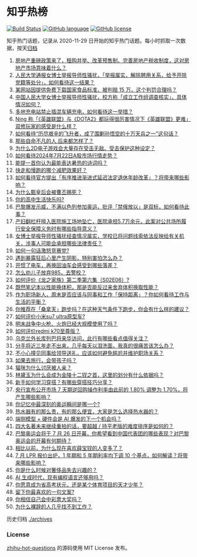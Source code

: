 # 知乎热榜
[![Build Status](https://github.com/ToWeLong/zhihu-hot-questions/workflows/CI/badge.svg)](https://github.com/ToWeLong/zhihu-hot-questions/actions)
[![GitHub language](https://img.shields.io/badge/language-golang-orange.svg)](https://golang.org/)
[![GitHub license](https://img.shields.io/github/license/ToWeLong/zhihu-hot-questions)](https://github.com/ToWeLong/zhihu-hot-questions/blob/main/LICENSE)

知乎热门话题，记录从 2020-11-29 日开始的知乎热门话题。每小时抓取一次数据，按天[归档](./archives)

<!-- BEGIN -->

1. [房地产重磅政策来了，租购并举、改革预售制、完善房地产税收制度，这对房地产市场意味着什么？](https://www.zhihu.com/question/662214977)
1. [人民大学通报女博士举报导师性骚扰，「举报属实，解除聘用关系，给予开除党籍等处分」，如何看待这一结果？](https://www.zhihu.com/question/662299922)
1. [某网站因提供免费下载国家食品标准，被判赔 15 万，这个判罚合理吗？](https://www.zhihu.com/question/661943653)
1. [中国人民大学女博士举报导师性骚扰，校方称「成立工作组调查核实」，具体情况如何？](https://www.zhihu.com/question/662247215)
1. [多地充电站禁止插混车辆充电，如何看待这一举措？](https://www.zhihu.com/question/605241152)
1. [Ning 称「《英雄联盟》与《DOTA2》都玩得很厉害情况下《英雄联盟》更难」双修玩家的感受是什么样？](https://www.zhihu.com/question/662256834)
1. [如何看待“历尽艰辛的飞升者，成了围剿孙悟空的十万天兵之一”这句话？](https://www.zhihu.com/question/661862920)
1. [那些自命不凡的人 后来都怎样了？](https://www.zhihu.com/question/271267154)
1. [为什么2D电子游戏会大量存在受击无敌、受击保护这种设定？](https://www.zhihu.com/question/661836585)
1. [如何看待2024年7月22日A股市场行情走势？](https://www.zhihu.com/question/662022920)
1. [能提一首你认为最能表达暑热的诗词吗？](https://www.zhihu.com/question/661920339)
1. [快走和慢跑的哪个减肥效果好？](https://www.zhihu.com/question/661286981)
1. [如何看待官方提出「有序推进渐进式延迟法定退休年龄改革」？将带来哪些影响？](https://www.zhihu.com/question/662217578)
1. [为什么甄皇后会被曹丕赐死？](https://www.zhihu.com/question/274462864)
1. [你的高中生活快乐吗?](https://www.zhihu.com/question/658268826)
1. [巴黎爆发示威，不满以色列参加奥运，批评「禁俄放以」是双标，如何看待此事？](https://www.zhihu.com/question/662209291)
1. [产妇翻栏杆擅入医院施工场地坠亡，医院承担5.7万余元，此案对公共场所履行安全保障义务时有哪些指导意义？](https://www.zhihu.com/question/662104469)
1. [女博士举报导师性骚扰经查情况属实，学校已将问题线索依法反映给有关机关，涉事人可能会承担哪些法律责任？](https://www.zhihu.com/question/662300534)
1. [如何一句话激怒竞赛党?](https://www.zhihu.com/question/657166310)
1. [遇到暴露狂后心里产生阴影，特别害怕怎么办？](https://www.zhihu.com/question/660663689)
1. [开惯了电车，再换回油车会感受到哪些落差？](https://www.zhihu.com/question/661397938)
1. [怎么劝儿子放弃985，去警校？](https://www.zhihu.com/question/608804899)
1. [如何评价《龙之家族》第二季第六集（S02E06）?](https://www.zhihu.com/question/662251305)
1. [既然笔记本以性能换体积，那是否能反过来舍弃体积换取性能？](https://www.zhihu.com/question/661819937)
1. [作为职场新人，周末是否应该与同事和工作「保持距离」？你如何看待工作与生活的平衡？](https://www.zhihu.com/question/660814286)
1. [你推荐在「桑拿天」跑步吗？在这种天气条件下跑步，你会有什么样的建议？](https://www.zhihu.com/question/661859362)
1. [如何评价小米su7 ultra原型车?](https://www.zhihu.com/question/662051481)
1. [明末战争中火枪、火炮已经大规模使用了吗？](https://www.zhihu.com/question/60440223)
1. [如何评价redmi k70至尊版？](https://www.zhihu.com/question/662052185)
1. [乌克兰外长库列巴将来华访问，此行有哪些看点值得关注？](https://www.zhihu.com/question/662271239)
1. [分手将近三年走不出来，几乎每天以泪洗面，我真的很痛苦该怎么办？](https://www.zhihu.com/question/662133629)
1. [不小心撞见同事给领导送礼，应该如何避免尴尬并维护职场关系？](https://www.zhihu.com/question/660814177)
1. [如果去旅行，会带孩子吗？](https://www.zhihu.com/question/658294186)
1. [猫咪为什么讨厌被人亲？](https://www.zhihu.com/question/658441125)
1. [林黛玉为什么会成为金陵十二钗之首，这里的划分有什么依据吗？](https://www.zhihu.com/question/661066143)
1. [新手如何学习穿搭？有哪些穿搭技巧分享？](https://www.zhihu.com/question/659676986)
1. [央行宣布公开市场 7 天期逆回购操作利率由此前的 1.80% 调整为 1.70%，将产生哪些影响？](https://www.zhihu.com/question/662245625)
1. [你记忆中最深刻的奥运瞬间是哪一个?](https://www.zhihu.com/question/662178070)
1. [热水器有的那么贵，有的那么便宜，大家是怎么选择热水器的？](https://www.zhihu.com/question/387991423)
1. [端侧模型 + 硬件会是 AI 爆发的下一个机会吗？](https://www.zhihu.com/question/661343991)
1. [四大名著未来继续重拍的话，要超越 / 持平老版的难度排序是如何的？](https://www.zhihu.com/question/661903905)
1. [巴黎奥运会将于 7 月 26 日开幕，你希望看到中国代表团的哪些表现？对巴黎奥运会的开幕有何期待？](https://www.zhihu.com/question/661831907)
1. [相比以前，为什么现在喜欢薛宝钗的人变多了？](https://www.zhihu.com/question/661063599)
1. [7 月 LPR 报价出炉，1 年期和 5 年期利率均下调 10 个基点，如何解读？将带来哪些影响？](https://www.zhihu.com/question/662247770)
1. [你是什么时候对奢侈品失去兴趣的？](https://www.zhihu.com/question/364507344)
1. [AI 生成时代，现有编程语言还够用吗？](https://www.zhihu.com/question/661343995)
1. [你愿意成为省高考状元，还是某个体育项目的天才少年？](https://www.zhihu.com/question/661745898)
1. [留下你最喜欢的一句文案?](https://www.zhihu.com/question/662128257)
1. [你相信自己会中彩票大奖吗？](https://www.zhihu.com/question/662048110)
1. [为什么裸辞的人几乎找不到工作？](https://www.zhihu.com/question/661113399)

<!-- END -->

历史归档 [./archives](./archives)


### License
[zhihu-hot-questions](https://github.com/towelong/zhihu-hot-questions) 的源码使用 MIT License 发布。